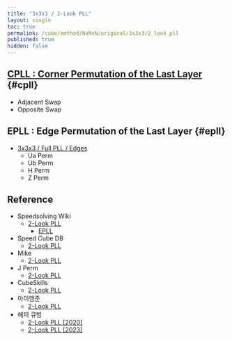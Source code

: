 ```yaml
---
title: "3x3x3 / 2-Look PLL"
layout: single
toc: true
permalink: /cube/method/NxNxN/original/3x3x3/2_look_pll
published: true
hidden: false
---
```


<head>
  <base target="_blank">
</head>



## [CPLL : Corner Permutation of the Last Layer](/cube/method/NxNxN/original/3x3x3/2_look_pll/cpll) {#cpll}

- Adjacent Swap
- Opposite Swap



## EPLL : Edge Permutation of the Last Layer {#epll}

- [3x3x3 / Full PLL / Edges](/cube/method/NxNxN/original/3x3x3/full_pll/edges)
  - Ua Perm
  - Ub Perm
  - H Perm
  - Z Perm



## Reference

- Speedsolving Wiki
  - [2-Look PLL](https://www.speedsolving.com/wiki/index.php/2-Look_PLL)
    - [EPLL](https://www.speedsolving.com/wiki/index.php/EPLL)
- Speed Cube DB
  - [2-Look PLL](https://speedcubedb.com/a/3x3/2LookPLL)
- Mike
  - [2-Look PLL](https://logiqx.github.io/cubing-algs/html/2lpll.html)
- J Perm
  - [2-Look PLL](https://jperm.net/algs/2lookpll)
- CubeSkills
  - [2-Look PLL](https://www.cubeskills.com/tutorials/4-look-last-layer/2-look-pll)
- 아이엠준
  - [2-Look PLL](https://youtu.be/HVIEiMsfFk0)
- 해피 큐빙
  - [2-Look PLL [2020]](https://youtu.be/YWV21l52liA)
  - [2-Look PLL [2023]](https://youtu.be/FhgoXSbQ8yk)
